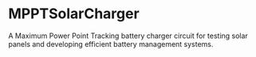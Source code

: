 # MPPTSolarCharger

A Maximum Power Point Tracking battery charger circuit for testing solar panels and developing efficient battery management systems.
